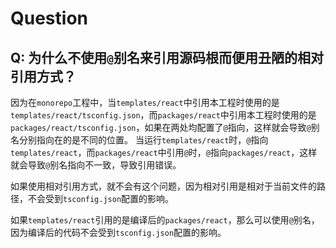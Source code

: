 

# Question

##  Q: 为什么不使用`@`别名来引用源码根而便用丑陋的相对引用方式？

因为在`monorepo`工程中，当`templates/react`中引用本工程时使用的是`templates/react/tsconfig.json`，而`packages/react`中引用本工程时使用的是`packages/react/tsconfig.json`，如果在两处均配置了`@`指向，这样就会导致`@`别名分别指向在的是不同的位置。
当运行`templates/react`时，`@`指向`templates/react`，而`packages/react`中引用`@`时，`@`指向`packages/react`，这样就会导致`@`别名指向不一致，导致引用错误。

如果使用相对引用方式，就不会有这个问题，因为相对引用是相对于当前文件的路径，不会受到`tsconfig.json`配置的影响。

如果`templates/react`引用的是编译后的`packages/react`，那么可以使用`@`别名，因为编译后的代码不会受到`tsconfig.json`配置的影响。



